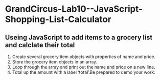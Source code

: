# GrandCircus-Lab10--JavaScript-Shopping-List-Calculator
## Useing JavaScript to add items to a grocery list and calclate their total

1. Create several grocery item objects with properties of name and price.
2. Store the grocery item objects in an array.
3. Loop through the array and print out the name and price on a new line.
4. Total up the amount with a label ‘total’.Be prepared to demo your work.

